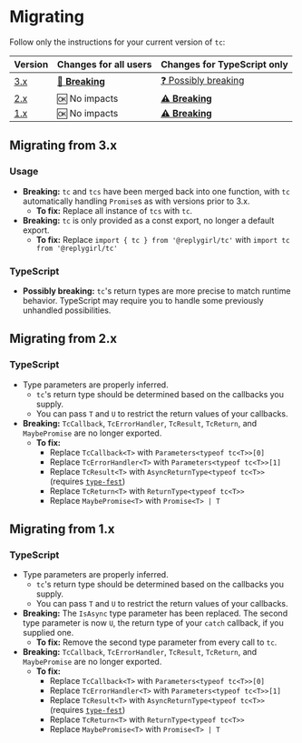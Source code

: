 # Migrating

Follow only the instructions for your current version of `tc`:

| Version | Changes for all users | Changes for TypeScript only |
|---|---|---|
| [3.x](#migrating-from-3-x) | [**🚨 Breaking**](#usage) | [❓ Possibly breaking](#typescript) |
| [2.x](#migrating-from-2-x) | 🆗 No impacts | [**⚠️ Breaking**](#typescript-1) |
| [1.x](#migrating-from-1-x) | 🆗 No impacts | [**⚠️ Breaking**](#typescript-2) |

## Migrating from 3.x

### Usage

- **Breaking:** `tc` and `tcs` have been merged back into one function, with `tc` automatically handling `Promise`s as with versions prior to 3.x.
  - **To fix:** Replace all instance of `tcs` with `tc`.
- **Breaking:** `tc` is only provided as a const export, no longer a default export.
  - **To fix:** Replace `import { tc } from '@replygirl/tc'` with `import tc from '@replygirl/tc'`

### TypeScript

- **Possibly breaking:** `tc`'s return types are more precise to match runtime behavior. TypeScript may require you to handle some previously unhandled possibilities.

## Migrating from 2.x

### TypeScript

- Type parameters are properly inferred.
  - `tc`'s return type should be determined based on the callbacks you supply.
  - You can pass `T` and `U` to restrict the return values of your callbacks.
- **Breaking:** `TcCallback`, `TcErrorHandler`, `TcResult`, `TcReturn`, and `MaybePromise` are no longer exported.
  - **To fix:**
    - Replace `TcCallback<T>` with `Parameters<typeof tc<T>>[0]`
    - Replace `TcErrorHandler<T>` with `Parameters<typeof tc<T>>[1]`
    - Replace `TcResult<T>` with `AsyncReturnType<typeof tc<T>>` (requires [`type-fest`](https://github.com/sindresorhus/type-fest))
    - Replace `TcReturn<T>` with `ReturnType<typeof tc<T>>`
    - Replace `MaybePromise<T>` with `Promise<T> | T`

## Migrating from 1.x

### TypeScript

- Type parameters are properly inferred.
  - `tc`'s return type should be determined based on the callbacks you supply.
  - You can pass `T` and `U` to restrict the return values of your callbacks.
- **Breaking:** The `IsAsync` type parameter has been replaced. The second type parameter is now `U`, the return type of your `catch` callback, if you supplied one.
  - **To fix:** Remove the second type parameter from every call to `tc`.
- **Breaking:** `TcCallback`, `TcErrorHandler`, `TcResult`, `TcReturn`, and `MaybePromise` are no longer exported.
  - **To fix:**
    - Replace `TcCallback<T>` with `Parameters<typeof tc<T>>[0]`
    - Replace `TcErrorHandler<T>` with `Parameters<typeof tc<T>>[1]`
    - Replace `TcResult<T>` with `AsyncReturnType<typeof tc<T>>` (requires [`type-fest`](https://github.com/sindresorhus/type-fest))
    - Replace `TcReturn<T>` with `ReturnType<typeof tc<T>>`
    - Replace `MaybePromise<T>` with `Promise<T> | T`
